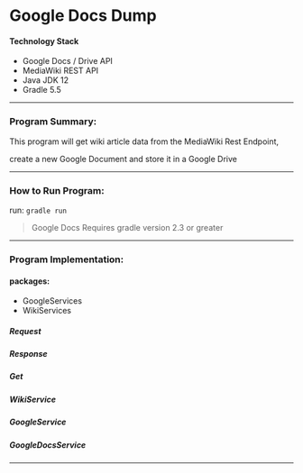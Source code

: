 # Google Docs Dump

#### Technology Stack

* Google Docs / Drive API 
* MediaWiki REST API
* Java JDK 12
* Gradle 5.5

<hr>

### Program Summary:

This program will get wiki article data from the MediaWiki Rest Endpoint, 

create a new Google Document and store it in a Google Drive


<hr>

### How to Run Program:

run: `gradle run` 
> Google Docs Requires gradle version 2.3 or greater

<hr>


### Program Implementation:

#### packages:
* GoogleServices
* WikiServices


##### Request

##### Response

##### Get

##### WikiService

##### GoogleService

##### GoogleDocsService

<hr>
